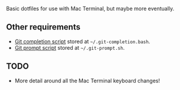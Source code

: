 Basic dotfiles for use with Mac Terminal, but maybe more eventually.

Other requirements
------------------

* [Git completion script](https://raw.githubusercontent.com/git/git/master/contrib/completion/git-completion.bash) stored at `~/.git-completion.bash`.
* [Git prompt script](https://raw.githubusercontent.com/git/git/master/contrib/completion/git-prompt.sh) stored at `~/.git-prompt.sh`.

TODO
----

* More detail around all the Mac Terminal keyboard changes!
